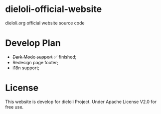 # dieloli-official-website
dieloli.org official website source code

# Develop Plan
* ~~Dark Mode support~~ ✅ finished;
* Redesign page footer;
* i18n support;

# License
This website is develop for dieloli Project. Under Apache License V2.0 for free use.